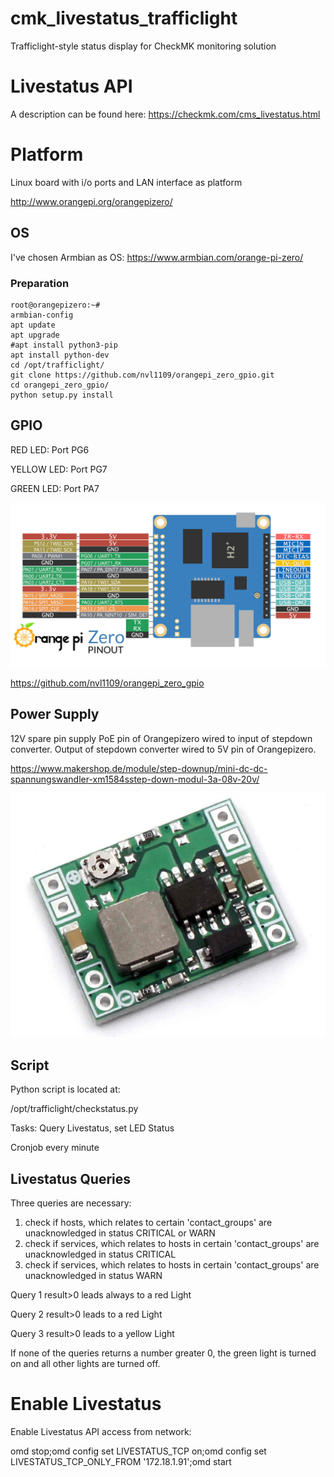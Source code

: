 # cmk_livestatus_trafficlight
Trafficlight-style status display for CheckMK monitoring solution

# Livestatus API
A description can be found here:
https://checkmk.com/cms_livestatus.html


# Platform
Linux board with i/o ports and LAN interface as platform

http://www.orangepi.org/orangepizero/

## OS
I've chosen Armbian as OS:
https://www.armbian.com/orange-pi-zero/

### Preparation
```
root@orangepizero:~# 
armbian-config
apt update
apt upgrade
#apt install python3-pip
apt install python-dev
cd /opt/trafficlight/
git clone https://github.com/nvl1109/orangepi_zero_gpio.git
cd orangepi_zero_gpio/
python setup.py install
```

## GPIO
RED LED: Port PG6

YELLOW LED: Port PG7

GREEN LED: Port PA7

![Pic1](pics/Orange-Pi-Zero-Pinout.jpg)


https://github.com/nvl1109/orangepi_zero_gpio


## Power Supply

12V spare pin supply
PoE pin of Orangepizero wired to input of stepdown converter. Output of stepdown converter wired to 5V pin of Orangepizero.

https://www.makershop.de/module/step-downup/mini-dc-dc-spannungswandler-xm1584sstep-down-modul-3a-08v-20v/

![Pic2](pics/stepdown.PNG)

## Script
Python script is located at:

/opt/trafficlight/checkstatus.py

Tasks: Query Livestatus, set LED Status

Cronjob every minute

## Livestatus Queries
Three queries are necessary:
1) check if hosts, which relates to certain 'contact_groups' are unacknowledged in status CRITICAL or WARN
2) check if services, which relates to hosts in certain 'contact_groups' are unacknowledged in status CRITICAL
3) check if services, which relates to hosts in certain 'contact_groups' are unacknowledged in status WARN


Query 1 result>0 leads always to a red Light

Query 2 result>0 leads to a red Light

Query 3 result>0 leads to a yellow Light

If none of the queries returns a number greater 0, the green light is turned on and all other lights are turned off.

# Enable Livestatus
Enable Livestatus API access from network:

omd stop;omd config set LIVESTATUS_TCP on;omd config set LIVESTATUS_TCP_ONLY_FROM '172.18.1.91';omd start
